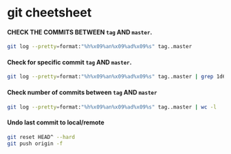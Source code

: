 # git cheetsheet

#### CHECK THE COMMITS BETWEEN `tag` AND `master`. 
```bash
git log --pretty=format:"%h%x09%an%x09%ad%x09%s" tag..master
```

#### Check for specific commit `tag` AND `master`.
```bash
git log --pretty=format:"%h%x09%an%x09%ad%x09%s" tag..master | grep 1d6fe8c
```

#### Check number of commits between `tag` AND `master`
```bash
git log --pretty=format:"%h%x09%an%x09%ad%x09%s" tag..master | wc -l
```

#### Undo last commit to local/remote
```bash
git reset HEAD^ --hard
git push origin -f
```
